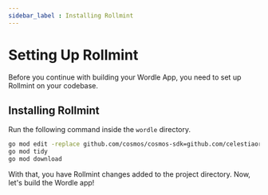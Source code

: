 ```yaml
---
sidebar_label : Installing Rollmint
---
```


# Setting Up Rollmint

Before you continue with building your Wordle App, you need to set up
Rollmint on your codebase.

## Installing Rollmint

Run the following command inside the `wordle` directory.

```sh
go mod edit -replace github.com/cosmos/cosmos-sdk=github.com/celestiaorg/cosmos-sdk-rollmint@v0.46.1-rollmint-v0.4.0
go mod tidy
go mod download
```

With that, you have Rollmint changes added to the project directory. Now,
let's build the Wordle app!
